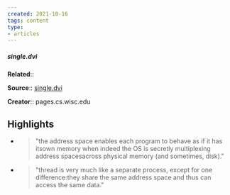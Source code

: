 ```yaml
---
created: 2021-10-16
tags: content
type: 
- articles
---
```

##### single.dvi

**Related**:: 

**Source**:: [single.dvi](https://pages.cs.wisc.edu/~remzi/OSTEP/threads-intro.pdf)

**Creator**:: pages.cs.wisc.edu

## Highlights
- > "the address space enables each program to behave as if it has itsown memory when indeed the OS is secretly multiplexing address spacesacross physical memory (and sometimes, disk)." 

- > "thread is very much like a separate process, except for one difference:they share the same address space and thus can access the same data." 

